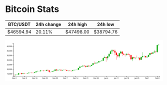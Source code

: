 # Bitcoin Stats

BTC/USDT|24h change|24h high|24h low|
|---|---|---|---|
|$46594.94|20.11%|$47498.00|$38794.76|

<img src="./chart.svg">
